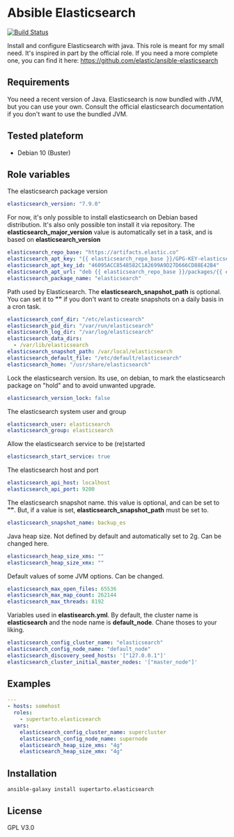 # Absible Elasticsearch
[![Build Status](https://travis-ci.org/supertarto/ansible-elasticsearch.svg?branch=master)](https://travis-ci.org/supertarto/ansible-elasticsearch)

Install and configure Elasticsearch with java.
This role is meant for my small need. It's inspired in part by the official role. If you need a more complete one, you can find it here:
https://github.com/elastic/ansible-elasticsearch


## Requirements
You need a recent version of Java. Elasticsearch is now bundled with JVM, but you can use your own. Consult the official elasticsearch documentation if you don't want to use the bundled JVM.

## Tested plateform
* Debian 10 (Buster)

## Role variables
The elasticsearch package version
```yml
elasticsearch_version: "7.9.0"
```
For now, it's only possible to install elasticsearch on Debian based distribution. It's also only possible ton install it via repository.
The **elasticsearch_major_version** value is automatically set in a task, and is based on **elasticsearch_version**
```yml
elasticsearch_repo_base: "https://artifacts.elastic.co"
elasticsearch_apt_key: "{{ elasticsearch_repo_base }}/GPG-KEY-elasticsearch"
elasticsearch_apt_key_id: "46095ACC8548582C1A2699A9D27D666CD88E42B4"
elasticsearch_apt_url: "deb {{ elasticsearch_repo_base }}/packages/{{ elasticsearch_major_version }}/apt stable main"
elasticsearch_package_name: "elasticsearch"
```
Path used by Elasticsearch. The **elasticsearch_snapshot_path** is optional. You can set it to **""** if you don't want to create snapshots on a daily basis in a cron task.
```yml
elasticsearch_conf_dir: "/etc/elasticsearch"
elasticsearch_pid_dir: "/var/run/elasticsearch"
elasticsearch_log_dir: "/var/log/elasticsearch"
elasticsearch_data_dirs:
  - /var/lib/elasticsearch
elasticsearch_snapshot_path: /var/local/elasticsearch
elasticsearch_default_file: "/etc/default/elasticsearch"
elasticsearch_home: "/usr/share/elasticsearch"
```
Lock the elasticsearch version. Its use, on debian, to mark the elasticsearch package on "hold" and to avoid unwanted upgrade.
```yml
elasticsearch_version_lock: false
```
The elasticsearch system user and group
```yml
elasticsearch_user: elasticsearch
elasticsearch_group: elasticsearch
```
Allow the elasticsearch service to be (re)started
```yml
elasticsearch_start_service: true
```
The elasticsearch host and port
```yml
elasticsearch_api_host: localhost
elasticsearch_api_port: 9200
```
The elasticsearch snapshot name. this value is optional, and can be set to **""**. But, if a value is set, **elasticsearch_snapshot_path** must be set to.
```yml
elasticsearch_snapshot_name: backup_es
```
Java heap size. Not defined by default and automatically set to 2g. Can be changed here.
```yml
elasticsearch_heap_size_xms: ""
elasticsearch_heap_size_xmx: ""
```
Default values of some JVM options. Can be changed.
```yml
elasticsearch_max_open_files: 65536
elasticsearch_max_map_count: 262144
elasticsearch_max_threads: 8192
```
Variables used in **elastisearch.yml**. By default, the cluster name is **elasticsearch** and the node name is **default_node**. Chane thoses to your liking.
```yml
elasticsearch_config_cluster_name: "elasticsearch"
elasticsearch_config_node_name: "default_node"
elasticsearch_discovery_seed_hosts: '["127.0.0.1"]'
elasticsearch_cluster_initial_master_nodes: '["master_node"]'
```
## Examples
```yml
---
- hosts: somehost
  roles:
    - supertarto.elasticsearch
  vars:
    elasticsearch_config_cluster_name: supercluster
    elasticsearch_config_node_name: supernode
    elasticsearch_heap_size_xms: "4g"
    elasticsearch_heap_size_xmx: "4g" 
```
## Installation
```
ansible-galaxy install supertarto.elasticsearch
```
## License
GPL V3.0
